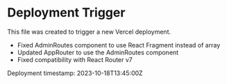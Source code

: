 # Deployment Trigger

This file was created to trigger a new Vercel deployment.

- Fixed AdminRoutes component to use React Fragment instead of array
- Updated AppRouter to use the AdminRoutes component
- Fixed compatibility with React Router v7

Deployment timestamp: 2023-10-18T13:45:00Z 